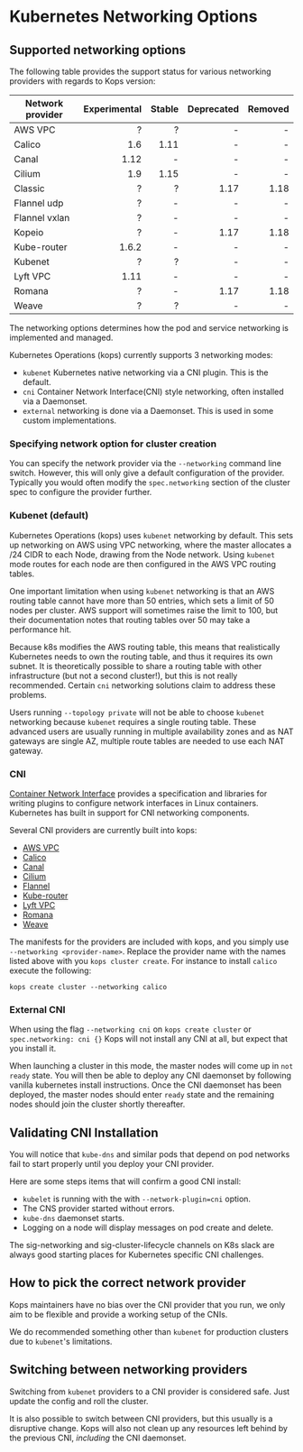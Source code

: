 # Kubernetes Networking Options

## Supported networking options

The following table provides the support status for various networking providers with regards to Kops version: 

| Network provider | Experimental | Stable | Deprecated | Removed | 
| ------------ | -----------: | -----: | ---------: | ------: |
| AWS VPC | ? | ? | - | - |
| Calico | 1.6 | 1.11 | - | - |
| Canal  | 1.12 | - | - | - |
| Cilium | 1.9 | 1.15 | - | - |
| Classic | ? | ? | 1.17 | 1.18 |
| Flannel udp | ? | - | - | - |
| Flannel vxlan | ? | - | - | - |
| Kopeio | ? | - | 1.17 | 1.18 |
| Kube-router | 1.6.2 | - | - | - |
| Kubenet | ? | ? | - | - |
| Lyft VPC | 1.11 | - | - | - |
| Romana | ? | - | 1.17 | 1.18 |
| Weave | ? | ? | - | - |


The networking options determines how the pod and service networking is implemented and managed.

Kubernetes Operations (kops) currently supports 3 networking modes:

* `kubenet` Kubernetes native networking via a CNI plugin.  This is the default.
* `cni` Container Network Interface(CNI) style networking, often installed via a Daemonset.
* `external` networking is done via a Daemonset. This is used in some custom implementations.

### Specifying network option for cluster creation

You can specify the network provider via the `--networking` command line switch. However, this will only give a default configuration of the provider. Typically you would often modify the `spec.networking` section of the cluster spec to configure the provider further.

### Kubenet (default)

Kubernetes Operations (kops) uses `kubenet` networking by default. This sets up networking on AWS using VPC
networking, where the master allocates a /24 CIDR to each Node, drawing from the Node network.
Using `kubenet` mode routes for each node are then configured in the AWS VPC routing tables.

One important limitation when using `kubenet` networking is that an AWS routing table cannot have more than
50 entries, which sets a limit of 50 nodes per cluster. AWS support will sometimes raise the limit to 100,
but their documentation notes that routing tables over 50 may take a performance hit.

Because k8s modifies the AWS routing table, this means that realistically Kubernetes needs to own the
routing table, and thus it requires its own subnet.  It is theoretically possible to share a routing table
with other infrastructure (but not a second cluster!), but this is not really recommended.  Certain
`cni` networking solutions claim to address these problems.

Users running `--topology private` will not be able to choose `kubenet` networking because `kubenet`
requires a single routing table. These advanced users are usually running in multiple availability zones
and as NAT gateways are single AZ, multiple route tables are needed to use each NAT gateway.

### CNI

[Container Network Interface](https://github.com/containernetworking/cni) provides a specification
and libraries for writing plugins to configure network interfaces in Linux containers.  Kubernetes
has built in support for CNI networking components.

Several CNI providers are currently built into kops:

* [AWS VPC](networking/aws-vpc.md)
* [Calico](networking/calico.md)
* [Canal](networking/canal.md)
* [Cilium](networking/cilium.md)
* [Flannel](networking/flannel.md)
* [Kube-router](networking/kube-router.md)
* [Lyft VPC](networking/lyft-vpc.md)
* [Romana](networking/romana.md)
* [Weave](networking/weave.md)

The manifests for the providers are included with kops, and you simply use `--networking <provider-name>`.
Replace the provider name with the names listed above with you `kops cluster create`.  For instance
to install `calico` execute the following:

```console
kops create cluster --networking calico
```

### External CNI

When using the flag `--networking cni` on `kops create cluster`  or `spec.networking: cni {}` Kops will not install any CNI at all, but expect that you install it.

When launching a cluster in this mode, the master nodes will come up in `not ready` state. You will then be able to deploy any CNI daemonset by following vanilla kubernetes install instructions. Once the CNI daemonset has been deployed, the master nodes should enter `ready` state and the remaining nodes should join the cluster shortly thereafter.


## Validating CNI Installation

You will notice that `kube-dns` and similar pods that depend on pod networks fail to start properly until you deploy your CNI provider.

Here are some steps items that will confirm a good CNI install:

- `kubelet` is running with the with `--network-plugin=cni` option.
- The CNS provider started without errors.
- `kube-dns` daemonset starts.
- Logging on a node will display messages on pod create and delete.

The sig-networking and sig-cluster-lifecycle channels on K8s slack are always good starting places
for Kubernetes specific CNI challenges.

## How to pick the correct network provider

Kops maintainers have no bias over the CNI provider that you run, we only aim to be flexible and provide a working setup of the CNIs.

We do recommended something other than `kubenet` for production clusters due to `kubenet`'s limitations.

## Switching between networking providers

Switching from `kubenet` providers to a CNI provider is considered safe. Just update the config and roll the cluster.

It is also possible to switch between CNI providers, but this usually is a disruptive change. Kops will also not clean up any resources left behind by the previous CNI, _including_ the CNI daemonset.
